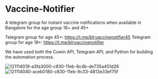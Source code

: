 # Vaccine-Notifier
A telegram group for instant vaccine notifications when available in Bangalore for the age group 18+ and 45+

Telegram group for age 45+: https://t.me/blrvaccinenotifier45
Telegram group for age 18+: https://t.me/blrvaccinenotifier

We have used both the Cowin API, Telegram API, and Python for building the automation process.

![121114019-a3fa3000-c830-11eb-8c4b-de735a451d26](https://user-images.githubusercontent.com/59957132/126613900-a6da5f9a-7a6d-40cd-a5f8-3c20a12b2105.png)
![121114040-aceb0180-c830-11eb-9c33-4813e33ef75f](https://user-images.githubusercontent.com/59957132/126613912-38c0a249-97fc-4dbd-9d8f-0addb513b1b3.png)
